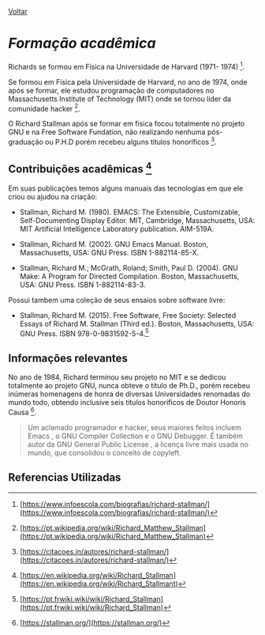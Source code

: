 [Voltar](intro.md)

  

# *Formação acadêmica*

Richards se formou em Física na Universidade de Harvard (1971- 1974) [^1].

Se formou em Física pela Universidade de Harvard, no ano de 1974, onde após se formar, ele estudou programação de computadores no Massachusetts Institute of Technology (MIT) onde se tornou lider da comunidade hacker [^2].

O Richard Stallman após se formar em física focou totalmente no projeto GNU e na Free Software Fundation, não realizando nenhuma pós-graduação ou P.H.D porém recebeu alguns títulos honoríficos [^3].

## Contribuições acadêmicas [^6]

Em suas publicações temos alguns manuais das tecnologias em que ele criou ou ajudou na criação:

- Stallman, Richard M. (1980). EMACS: The Extensible, Customizable, Self-Documenting Display Editor. MIT, Cambridge, Massachusetts, USA: MIT Artificial Intelligence Laboratory publication. AIM-519A.
    
- Stallman, Richard M. (2002). GNU Emacs Manual. Boston, Massachusetts, USA: GNU Press. ISBN 1-882114-85-X.
    
- Stallman, Richard M.; McGrath, Roland; Smith, Paul D. (2004). GNU Make: A Program for Directed Compilation. Boston, Massachusetts, USA: GNU Press. ISBN 1-882114-83-3.

Possui tambem uma coleção de seus ensaios sobre software livre:

- Stallman, Richard M. (2015). Free Software, Free Society: Selected Essays of Richard M. Stallman (Third ed.). Boston, Massachusetts, USA: GNU Press. ISBN 978-0-9831592-5-4.[^5]

  

## Informações relevantes

No ano de 1984, Richard terminou seu projeto no MIT e se dedicou totalmente ao projeto GNU, nunca obteve o título de Ph.D., porém recebeu inúmeras homenagens de honra de diversas Universidades renomadas do mundo todo, obtendo inclusive seis títulos honoríficos de Doutor Honoris Causa [^4].

> Um aclamado programador e hacker, seus maiores feitos incluem Emacs ,
> o GNU Compiler Collection e o GNU Debugger. É também autor da GNU
> General Public License , a licença livre mais usada no mundo, que
> consolidou o conceito de copyleft.

  
  

## Referencias Utilizadas

[^1]:[https://www.infoescola.com/biografias/richard-stallman/](https://www.infoescola.com/biografias/richard-stallman/)
[^2]:[https://pt.wikipedia.org/wiki/Richard_Matthew_Stallman](https://pt.wikipedia.org/wiki/Richard_Matthew_Stallman)
[^3]:[https://citacoes.in/autores/richard-stallman/](https://citacoes.in/autores/richard-stallman/)
[^4]:[https://stallman.org/](https://stallman.org/)
[^5]:[https://pt.frwiki.wiki/wiki/Richard_Stallman](https://pt.frwiki.wiki/wiki/Richard_Stallman)
[^6]:[https://en.wikipedia.org/wiki/Richard_Stallman](https://en.wikipedia.org/wiki/Richard_Stallmant)
